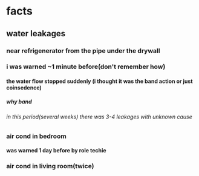 # facts
## water leakages
### near refrigenerator from the pipe under the drywall
### i was warned ~1 minute before(don't remember how)
#### the water flow stopped suddenly (i thought it was the band action or just coinsedence)
##### why band
###### in this period(several weeks) there was 3-4 leakages with unknown cause
### air cond in bedroom
#### was warned 1 day before by role techie
### air cond in living room(twice)
